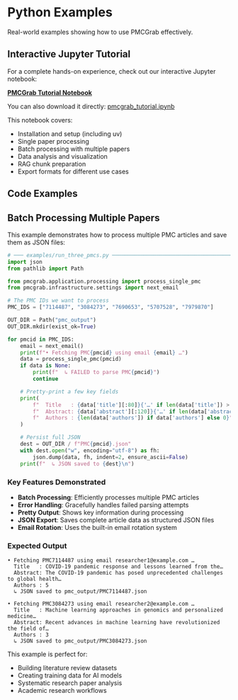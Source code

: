# Python Examples

Real-world examples showing how to use PMCGrab effectively.

## Interactive Jupyter Tutorial

For a complete hands-on experience, check out our interactive Jupyter notebook:

**[PMCGrab Tutorial Notebook](https://github.com/rajdeepmondaldotcom/pmcgrab/blob/main/examples/pmcgrab_tutorial.ipynb)**

You can also download it directly: [pmcgrab_tutorial.ipynb](../../examples/pmcgrab_tutorial.ipynb)

This notebook covers:

- Installation and setup (including uv)
- Single paper processing
- Batch processing with multiple papers
- Data analysis and visualization
- RAG chunk preparation
- Export formats for different use cases

## Code Examples

## Batch Processing Multiple Papers

This example demonstrates how to process multiple PMC articles and save them as JSON files:

```python
# ─── examples/run_three_pmcs.py ──────────────────────────────────────────────
import json
from pathlib import Path

from pmcgrab.application.processing import process_single_pmc
from pmcgrab.infrastructure.settings import next_email

# The PMC IDs we want to process
PMC_IDS = ["7114487", "3084273", "7690653", "5707528", "7979870"]

OUT_DIR = Path("pmc_output")
OUT_DIR.mkdir(exist_ok=True)

for pmcid in PMC_IDS:
    email = next_email()
    print(f"• Fetching PMC{pmcid} using email {email} …")
    data = process_single_pmc(pmcid)
    if data is None:
        print(f"  ↳ FAILED to parse PMC{pmcid}")
        continue

    # Pretty-print a few key fields
    print(
        f"  Title   : {data['title'][:80]}{'…' if len(data['title']) > 80 else ''}\n"
        f"  Abstract: {data['abstract'][:120]}{'…' if len(data['abstract']) > 120 else ''}\n"
        f"  Authors : {len(data['authors']) if data['authors'] else 0}"
    )

    # Persist full JSON
    dest = OUT_DIR / f"PMC{pmcid}.json"
    with dest.open("w", encoding="utf-8") as fh:
        json.dump(data, fh, indent=2, ensure_ascii=False)
    print(f"  ↳ JSON saved to {dest}\n")
```

### Key Features Demonstrated

- **Batch Processing**: Efficiently processes multiple PMC articles
- **Error Handling**: Gracefully handles failed parsing attempts
- **Pretty Output**: Shows key information during processing
- **JSON Export**: Saves complete article data as structured JSON files
- **Email Rotation**: Uses the built-in email rotation system

### Expected Output

```
• Fetching PMC7114487 using email researcher1@example.com …
  Title   : COVID-19 pandemic response and lessons learned from the…
  Abstract: The COVID-19 pandemic has posed unprecedented challenges to global health…
  Authors : 5
  ↳ JSON saved to pmc_output/PMC7114487.json

• Fetching PMC3084273 using email researcher2@example.com …
  Title   : Machine learning approaches in genomics and personalized medicine…
  Abstract: Recent advances in machine learning have revolutionized the field of…
  Authors : 3
  ↳ JSON saved to pmc_output/PMC3084273.json
```

This example is perfect for:

- Building literature review datasets
- Creating training data for AI models
- Systematic research paper analysis
- Academic research workflows

